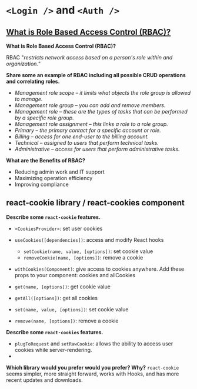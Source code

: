 # `<Login />` and `<Auth />`

## [What is Role Based Access Control (RBAC)?](https://digitalguardian.com/blog/what-role-based-access-control-rbac-examples-benefits-and-more)

**What is Role Based Access Control (RBAC)?**

RBAC "*restricts network access based on a person's role within and organization.*"

**Share some an example of RBAC including all possible CRUD operations and correlating roles.**

- *Management role scope – it limits what objects the role group is allowed to manage.*
- *Management role group – you can add and remove members.*
- *Management role – these are the types of tasks that can be performed by a specific role group.*
- *Management role assignment – this links a role to a role group.*
- *Primary – the primary contact for a specific account or role.*
- *Billing – access for one end-user to the billing account.*
- *Technical – assigned to users that perform technical tasks.*
- *Administrative – access for users that perform administrative tasks.*

**What are the Benefits of RBAC?**

- Reducing admin work and IT support
- Maximizing operation efficiency
- Improving compliance

## react-cookie library / react-cookies component

**Describe some `react-cookie` features.**

- `<CookiesProvider>`: set user cookies
- `useCookies([dependencies])`: access and modify React hooks
  - `setCookie(name, value, [options])`: set cookie value
  - `removeCookie(name, [options])`: remove a cookie
- `withCookies(Component)`: give access to cookies anywhere. Add these props to your component:  cookies and allCookies

- `get(name, [options])`: get cookie value
- `getAll([options])`: get all cookies
- `set(name, value, [options])`: set cookie value
- `remove(name, [options])`: remove a cookie

**Describe some `react-cookies` features.**

- `plugToRequest` and `setRawCookie`: allows the ability to access user cookies while server-rendering.
- 
**Which library would you prefer would you prefer? Why?**
`react-cookie` seems simpler,  more straight forward, works with Hooks, and has more recent updates and downloads.
